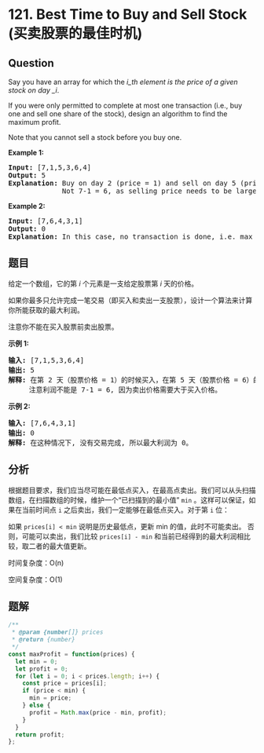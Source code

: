 # 121. Best Time to Buy and Sell Stock (买卖股票的最佳时机)

## Question

Say you have an array for which the _i_th element is the price of a given stock on day \_i_.

If you were only permitted to complete at most one transaction (i.e., buy one and sell one share of the stock), design an algorithm to find the maximum profit.

Note that you cannot sell a stock before you buy one.

**Example 1:**

<pre><strong>Input:</strong> [7,1,5,3,6,4]
<strong>Output:</strong> 5
<strong>Explanation:</strong> Buy on day 2 (price = 1) and sell on day 5 (price = 6), profit = 6-1 = 5.
&nbsp;            Not 7-1 = 6, as selling price needs to be larger than buying price.
</pre>

**Example 2:**

<pre><strong>Input:</strong> [7,6,4,3,1]
<strong>Output:</strong> 0
<strong>Explanation:</strong> In this case, no transaction is done, i.e. max profit = 0.
</pre>

## 题目

给定一个数组，它的第 _i_ 个元素是一支给定股票第 _i_ 天的价格。

如果你最多只允许完成一笔交易（即买入和卖出一支股票），设计一个算法来计算你所能获取的最大利润。

注意你不能在买入股票前卖出股票。

**示例 1:**

<pre><strong>输入:</strong> [7,1,5,3,6,4]
<strong>输出:</strong> 5
<strong>解释: </strong>在第 2 天（股票价格 = 1）的时候买入，在第 5 天（股票价格 = 6）的时候卖出，最大利润 = 6-1 = 5 。
     注意利润不能是 7-1 = 6, 因为卖出价格需要大于买入价格。
</pre>

**示例 2:**

<pre><strong>输入:</strong> [7,6,4,3,1]
<strong>输出:</strong> 0
<strong>解释: </strong>在这种情况下, 没有交易完成, 所以最大利润为 0。
</pre>

## 分析

根据题目要求，我们应当尽可能在最低点买入，在最高点卖出。我们可以从头扫描数组，在扫描数组的时候，维护一个“已扫描到的最小值” `min` 。这样可以保证，如果在当前时间点 `i` 之后卖出，我们一定能够在最低点买入。对于第 `i` 位：

如果 `prices[i] < min` 说明是历史最低点，更新 min 的值，此时不可能卖出。
否则，可能可以卖出，我们比较 `prices[i] - min` 和当前已经得到的最大利润相比较，取二者的最大值更新。

时间复杂度：O(n)

空间复杂度：O(1)

## 题解

```javascript
/**
 * @param {number[]} prices
 * @return {number}
 */
const maxProfit = function(prices) {
  let min = 0;
  let profit = 0;
  for (let i = 0; i < prices.length; i++) {
    const price = prices[i];
    if (price < min) {
      min = price;
    } else {
      profit = Math.max(price - min, profit);
    }
  }
  return profit;
};
```
